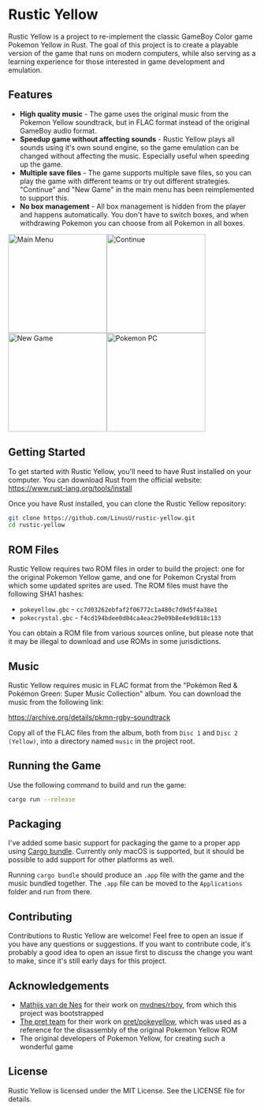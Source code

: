 # Rustic Yellow

Rustic Yellow is a project to re-implement the classic GameBoy Color game Pokemon Yellow in Rust. The goal of this project is to create a playable version of the game that runs on modern computers, while also serving as a learning experience for those interested in game development and emulation.

## Features

- **High quality music** - The game uses the original music from the Pokemon Yellow soundtrack, but in FLAC format instead of the original GameBoy audio format.
- **Speedup game without affecting sounds** - Rustic Yellow plays all sounds using it's own sound engine, so the game emulation can be changed without affecting the music. Especially useful when speeding up the game.
- **Multiple save files** - The game supports multiple save files, so you can play the game with different teams or try out different strategies. "Continue" and "New Game" in the main menu has been reimplemented to support this.
- **No box management** - All box management is hidden from the player and happens automatically. You don't have to switch boxes, and when withdrawing Pokemon you can choose from all Pokemon in all boxes.

<img width="200" alt="Main Menu" src="https://user-images.githubusercontent.com/189580/235338348-d04a743f-222c-499e-892c-2ab42717edcf.png" /><img width="200" alt="Continue" src="https://user-images.githubusercontent.com/189580/235338353-4d807a6d-1790-4659-9237-22034ef9f5cc.png" /><img width="200" alt="New Game" src="https://user-images.githubusercontent.com/189580/235338561-211e592a-9f5d-4936-b430-5b78ad3d746f.png"><img width="200" alt="Pokemon PC" src="https://user-images.githubusercontent.com/189580/252055958-cdd93e7c-0306-41f8-b7bb-c949084d023b.png" />

## Getting Started

To get started with Rustic Yellow, you'll need to have Rust installed on your computer. You can download Rust from the official website: https://www.rust-lang.org/tools/install

Once you have Rust installed, you can clone the Rustic Yellow repository:

```sh
git clone https://github.com/LinusU/rustic-yellow.git
cd rustic-yellow
```

## ROM Files

Rustic Yellow requires two ROM files in order to build the project: one for the original Pokemon Yellow game, and one for Pokemon Crystal from which some updated sprites are used. The ROM files must have the following SHA1 hashes:

- `pokeyellow.gbc` - `cc7d03262ebfaf2f06772c1a480c7d9d5f4a38e1`
- `pokecrystal.gbc` - `f4cd194bdee0d04ca4eac29e09b8e4e9d818c133`

You can obtain a ROM file from various sources online, but please note that it may be illegal to download and use ROMs in some jurisdictions.

## Music

Rustic Yellow requires music in FLAC format from the "Pokémon Red & Pokémon Green: Super Music Collection" album. You can download the music from the following link:

https://archive.org/details/pkmn-rgby-soundtrack

Copy all of the FLAC files from the album, both from `Disc 1` and `Disc 2 (Yellow)`, into a directory named `music` in the project root.

## Running the Game

Use the following command to build and run the game:

```sh
cargo run --release
```

## Packaging

I've added some basic support for packaging the game to a proper app using [Cargo bundle](https://github.com/burtonageo/cargo-bundle). Currently only macOS is supported, but it should be possible to add support for other platforms as well.

Running `cargo bundle` should produce an `.app` file with the game and the music bundled together. The `.app` file can be moved to the `Applications` folder and run from there.

## Contributing

Contributions to Rustic Yellow are welcome! Feel free to open an issue if you have any questions or suggestions. If you want to contribute code, it's probably a good idea to open an issue first to discuss the change you want to make, since it's still early days for this project.

## Acknowledgements

- [Mathijs van de Nes](https://github.com/mvdnes) for their work on [mvdnes/rboy](https://github.com/mvdnes/rboy), from which this project was bootstrapped
- [The pret team](https://github.com/orgs/pret/people) for their work on [pret/pokeyellow](https://github.com/pret/pokeyellow), which was used as a reference for the disassembly of the original Pokemon Yellow ROM
- The original developers of Pokemon Yellow, for creating such a wonderful game

## License

Rustic Yellow is licensed under the MIT License. See the LICENSE file for details.

